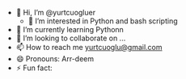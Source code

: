 - 👋 Hi, I’m @yurtcuogluer
  - 👀 I’m interested in Python and bash scripting
- 🌱 I’m currently learning Pythonn
- 💞️ I’m looking to collaborate on ...
- 📫 How to reach me yurtcuoglu@gmail.com
- 😄 Pronouns: Arr-deem
- ⚡ Fun fact: 

<!---
yurtcuogluer/yurtcuogluer is a ✨ special ✨ repository because its `README.md` (this file) appears on your GitHub profile.
You can click the Preview link to take a look at your changes.
--->
